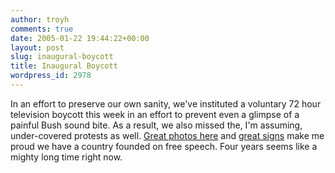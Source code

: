 ```yaml
---
author: troyh
comments: true
date: 2005-01-22 19:44:22+00:00
layout: post
slug: inaugural-boycott
title: Inaugural Boycott
wordpress_id: 2978
---
```


In an effort to preserve our own sanity, we've instituted a voluntary 72 hour television boycott this week in an effort to prevent even a glimpse of a painful Bush sound bite.  As a result, we also missed the, I'm assuming, under-covered protests as well.  [Great photos here](http://centricle.com/photos/2005/01/21/) and [great signs](http://andiamnotlyingforreal.blogspot.com/2005/01/protest-sign-gallery.html) make me proud we have a country founded on free speech.  Four years seems like a mighty long time right now.
